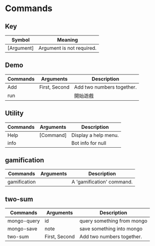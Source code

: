 # Commands

## Key 
| Symbol      | Meaning                        |
|-------------|--------------------------------|
| [Argument]  | Argument is not required.      |

## Demo
| Commands | Arguments     | Description               |
|----------|---------------|---------------------------|
| Add      | First, Second | Add two numbers together. |
| run      |               | 開始遊戲                      |

## Utility
| Commands | Arguments | Description          |
|----------|-----------|----------------------|
| Help     | [Command] | Display a help menu. |
| info     |           | Bot info for null    |

## gamification
| Commands     | Arguments | Description               |
|--------------|-----------|---------------------------|
| gamification |           | A 'gamification' command. |

## two-sum
| Commands    | Arguments     | Description                |
|-------------|---------------|----------------------------|
| mongo-query | id            | query something from mongo |
| mongo-save  | note          | save something into mongo  |
| two-sum     | First, Second | Add two numbers together.  |

